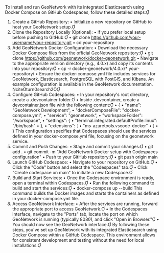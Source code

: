 To install and run GeoNetwork with its integrated Elasticsearch using Docker Compose on GitHub Codespaces, follow these detailed steps:
1. Create a GitHub Repository:
•	Initialize a new repository on GitHub to host your GeoNetwork setup.
2. Clone the Repository Locally (Optional):
•	If you prefer local setup before pushing to GitHub: 
•	git clone https://github.com/your-username/your-repository.git
•	cd your-repository
3. Add GeoNetwork Docker Configuration:
•	Download the necessary Docker Compose files from the official GeoNetwork repository: 
•	git clone https://github.com/geonetwork/docker-geonetwork.git
•	Navigate to the appropriate version directory (e.g., 4.0.x) and copy its contents into your repository: 
•	cp -r docker-geonetwork/4.0.x/* your-repository/
•	Ensure the docker-compose.yml file includes services for GeoNetwork, Elasticsearch, PostgreSQL with PostGIS, and Kibana. An example configuration is available in the GeoNetwork documentation. citeturn0search2
4. Configure GitHub Codespaces:
•	In your repository's root directory, create a .devcontainer folder.
•	Inside .devcontainer, create a devcontainer.json file with the following content: 
•	{
•	  "name": "GeoNetwork Development",
•	  "dockerComposeFile": "docker-compose.yml",
•	  "service": "geonetwork",
•	  "workspaceFolder": "/workspace",
•	  "settings": {
•	    "terminal.integrated.defaultProfile.linux": "/bin/bash"
•	  },
•	  "extensions": [
•	    "ms-azuretools.vscode-docker"
•	  ]
•	}
This configuration specifies that Codespaces should use the services defined in your docker-compose.yml file, focusing on the geonetwork service.
5. Commit and Push Changes:
•	Stage and commit your changes: 
•	git add .
•	git commit -m "Add GeoNetwork Docker setup with Codespaces configuration"
•	Push to your GitHub repository: 
•	git push origin main
6. Launch GitHub Codespace:
•	Navigate to your repository on GitHub.
•	Click the "Code" button and select the "Codespaces" tab.
•	Click "Create codespace on main" to initiate a new Codespace.
7. Build and Start Services:
•	Once the Codespace environment is ready, open a terminal within Codespaces.
•	Run the following command to build and start the services: 
•	docker-compose up --build
This command builds the Docker images and starts the containers as defined in your docker-compose.yml file.
8. Access GeoNetwork Interface:
•	After the services are running, forward the appropriate port to access GeoNetwork.
•	In the Codespaces interface, navigate to the "Ports" tab, locate the port on which GeoNetwork is running (typically 8080), and click "Open in Browser."
•	You should now see the GeoNetwork interface.
By following these steps, you've set up GeoNetwork with its integrated Elasticsearch using Docker Compose within a GitHub Codespace. This environment allows for consistent development and testing without the need for local installations.

